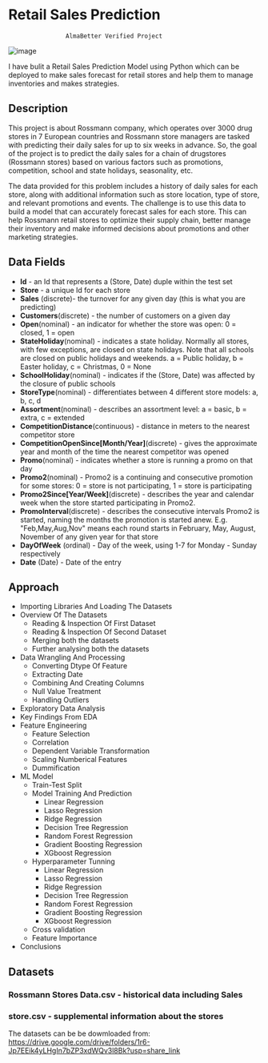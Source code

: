# Retail Sales Prediction
        			AlmaBetter Verified Project

![image](https://user-images.githubusercontent.com/104791753/218263746-d28795ba-9a5f-4723-a886-a1bd3cc09c96.png)

I have bulit a Retail Sales Prediction Model using Python which can be deployed to make sales forecast for retail stores and help them to manage inventories and makes strategies.



## Description

This project is about Rossmann company, which operates over 3000 drug stores in 7 European countries and Rossmann store managers are tasked with predicting their daily sales for up to six weeks in advance. So, the goal of the project is to predict the daily sales for a chain of drugstores (Rossmann stores) based on various factors such as promotions, competition, school and state holidays, seasonality, etc.

The data provided for this problem includes a history of daily sales for each store, along with additional information such as store location, type of store, and relevant promotions and events. The challenge is to use this data to build a model that can accurately forecast sales for each store. This can help Rossmann retail stores to optimize their supply chain, better manage their inventory and make informed decisions about promotions and other marketing strategies.



## Data Fields

*  **Id** - an Id that represents a (Store, Date) duple within the test set
*  **Store** - a unique Id for each store
*  **Sales** (discrete)- the turnover for any given day (this is what you are predicting)
*  **Customers**(discrete) - the number of customers on a given day
*  **Open**(nominal) - an indicator for whether the store was open: 0 = closed, 1 = open
*  **StateHoliday**(nominal) - indicates a state holiday. Normally all stores, with few exceptions, are closed on state holidays. Note that all schools are closed on public holidays and weekends. a = Public holiday, b = Easter holiday, c = Christmas, 0 = None
*  **SchoolHoliday**(nominal) - indicates if the (Store, Date) was affected by the closure of public schools
*  **StoreType**(nominal) - differentiates between 4 different store models: a, b, c, d
*  **Assortment**(nominal) - describes an assortment level: a = basic, b = extra, c = extended
*  **CompetitionDistance**(continuous) - distance in meters to the nearest competitor store
*  **CompetitionOpenSince[Month/Year]**(discrete) - gives the approximate year and month of the time the nearest competitor was opened
*  **Promo**(nominal) - indicates whether a store is running a promo on that day
*  **Promo2**(nominal) - Promo2 is a continuing and consecutive promotion for some stores: 0 = store is not participating, 1 = store is participating
*  **Promo2Since[Year/Week]**(discrete) - describes the year and calendar week when the store started participating in Promo2.
*  **PromoInterval**(discrete) - describes the consecutive intervals Promo2 is started, naming the months the promotion is started anew. E.g. "Feb,May,Aug,Nov" means each round starts in February, May, August, November of any given year for that store
*  **DayOfWeek** (ordinal) - Day of the week, using 1-7 for Monday - Sunday respectively
*  **Date** (Date) - Date of the entry



## Approach

* Importing Libraries And Loading The Datasets
* Overview Of The Datasets 
    *   Reading & Inspection Of First Dataset
    *   Reading & Inspection Of Second Dataset
    *   Merging both the datasets
    *   Further analysing both the datasets
* Data Wrangling And Processing
    *   Converting Dtype Of Feature
    *   Extracting Date
    *   Combining And Creating Columns
    *   Null Value Treatment
    *   Handling Outliers
* Exploratory Data Analysis
* Key Findings From EDA
* Feature Engineering 
    *   Feature Selection
    *   Correlation
    *   Dependent Variable Transformation
    *   Scaling Numberical Features
    *   Dummification
* ML Model
    *   Train-Test Split
    *   Model Training And Prediction
  		* Linear Regression
  		* Lasso Regression
  		* Ridge Regression
  		* Decision Tree Regression
  		* Random Forest Regression
  		* Gradient Boosting Regression
  		* XGboost Regression
    *  Hyperparameter Tunning
  		* Linear Regression
 		* Lasso Regression
  		* Ridge Regression
  		* Decision Tree Regression
  		* Random Forest Regression
  		* Gradient Boosting Regression
  		* XGboost Regression
	*  Cross validation
	*  Feature Importance
*  Conclusions 



## Datasets

### Rossmann Stores Data.csv - historical data including Sales
### store.csv - supplemental information about the stores

The datasets can be be dowmloaded from: https://drive.google.com/drive/folders/1r6-Jp7EEik4yLHgIn7bZP3xdWQv3l8Bk?usp=share_link
